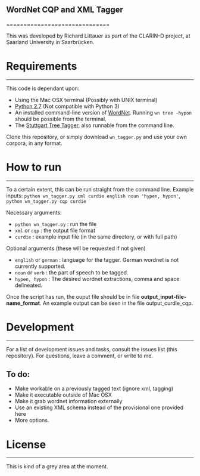 ## WordNet CQP and XML Tagger
==============================

This was developed by Richard Littauer as part of the CLARIN-D project,
at Saarland University in Saarbrücken. 

# Requirements
--------------

This code is dependant upon:
  * Using the Mac OSX terminal (Possibly with UNIX terminal)
  * [Python 2.7](http://www.python.org/getit/releases/2.7/) (Not compatible with Python 3)
  * An installed command-line version of [WordNet](http://wordnet.princeton.edu/wordnet/download/). Running `wn tree -hypon` should be possible from the terminal.
  * The [Stuttgart Tree Tagger](http://www.ims.uni-stuttgart.de/projekte/corplex/TreeTagger/), also runnable from the command line.

Clone this repository, or simply download `wn_tagger.py` and use your
own corpora, in any format.

# How to run
------------

To a certain extent, this can be run straight from the command line.
Example inputs: `python wn_tagger.py xml curdie english noun
'hypen, hypon'`, `python wn_tagger.py cqp curdie`

Necessary arguments:
  * `python wn_tagger.py` : run the file
  * `xml` or `cqp` : the output file format
  * `curdie` : example input file (in the same directory, or with full
    path)

Optional arguments (these will be requested if not given)
  * `english` or `german` : language for the tagger. German wordnet is
    not currently supported.
  * `noun` or `verb` : the part of speech to be tagged.
  * `hypen, hypon` : The desired wordnet extractions, comma and space delineated.

Once the script has run, the ouput file should be in file
__output\_input-file-name\_format__. An example output can be seen in
the file output\_curdie\_cqp.

# Development
-------------

For a list of development issues and tasks, consult the issues list
(this repository). For questions, leave a comment, or write to me. 

To do:
-------
  * Make workable on a previously tagged text (ignore xml, tagging)
  * Make it executable outside of Mac OSX
  * Make it grab wordnet information externally 
  * Use an existing XML schema instead of the provisional one provided here
  * More options.


# License
-----------

This is kind of a grey area at the moment.
